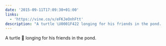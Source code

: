 ```yaml
---
date: '2015-09-11T17:09:30+01:00'
links:
  - 'https://vine.co/v/eFKJeOnhFtt'
description: "A turtle \U0001F422 longing for his friends in the pond. "
---
```

A turtle 🐢 longing for his friends in the pond. 
